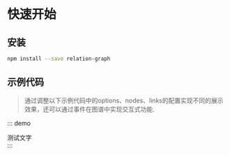 # 快速开始

## 安装

```bash
npm install --save relation-graph
```

## 示例代码
>通过调整以下示例代码中的options、nodes、links的配置实现不同的展示效果，还可以通过事件在图谱中实现交互式功能.

::: demo
<div class>测试文字</div>
:::
